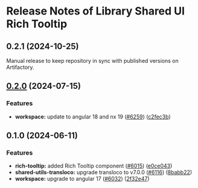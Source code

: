 # Release Notes of Library Shared UI Rich Tooltip
## 0.2.1 (2024-10-25)
Manual release to keep repository in sync with published versions on Artifactory.

## [0.2.0](https://github.com/Schaeffler-Group/frontend-schaeffler/compare/rich-tooltip-v0.1.0...rich-tooltip-v0.2.0) (2024-07-15)


### Features

* **workspace:** update to angular 18 and nx 19 ([#6259](https://github.com/Schaeffler-Group/frontend-schaeffler/issues/6259)) ([c2fec3b](https://github.com/Schaeffler-Group/frontend-schaeffler/commit/c2fec3befeaa072f87bfc4c195262d71c2b18ecf))

## 0.1.0 (2024-06-11)


### Features

* **rich-tooltip:** added Rich Tooltip component  ([#6015](https://github.com/Schaeffler-Group/frontend-schaeffler/issues/6015)) ([e0ce043](https://github.com/Schaeffler-Group/frontend-schaeffler/commit/e0ce04326aeb012bee035e4243bf7bce170636e2))
* **shared-utils-transloco:** upgrade transloco to v7.0.0 ([#6116](https://github.com/Schaeffler-Group/frontend-schaeffler/issues/6116)) ([8babb22](https://github.com/Schaeffler-Group/frontend-schaeffler/commit/8babb222d49c8ef69fd677d632ac6b87852f3caa))
* **workspace:** upgrade to angular 17 ([#6032](https://github.com/Schaeffler-Group/frontend-schaeffler/issues/6032)) ([2f32e47](https://github.com/Schaeffler-Group/frontend-schaeffler/commit/2f32e478cb1b1c95ac48976332011c60ce28f4e4))
